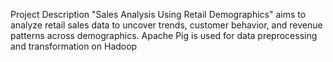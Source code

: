 
Project Description
"Sales Analysis Using Retail Demographics" aims to analyze
retail sales data to uncover trends, customer behavior, and revenue
patterns across demographics. Apache Pig is used for data
preprocessing and transformation on Hadoop 
